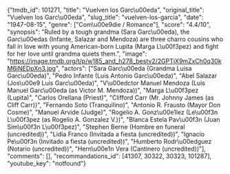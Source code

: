 {"tmdb_id": 101271, "title": "Vuelven los Garc\u00eda", "original_title": "Vuelven los Garc\u00eda", "slug_title": "vuelven-los-garcia", "date": "1947-08-15", "genre": ["Com\u00e9die / Romance"], "score": "4.4/10", "synopsis": "Ruled by a tough grandma (Sara Garc\u00eda), the Garc\u00edas (Infante, Salazar and Mendoza) are three charro cousins who fall in love with young American-born Lupita (Marga L\u00f3pez) and fight for her love until grandma quiets them.", "image": "https://image.tmdb.org/t/p/w185_and_h278_bestv2/2GPTjX9mZxCh0q30kM6jNEDpXn3.jpg", "actors": ["Sara Garc\u00eda (Grandma Luisa Garc\u00eda)", "Pedro Infante (Luis Antonio Garc\u00eda)", "Abel Salazar (Jos\u00e9 Luis Garc\u00eda)", "V\u00edctor Manuel Mendoza (Luis Manuel Garc\u00eda (as Victor M. Mendoza))", "Marga L\u00f3pez (Lupita)", "Carlos Orellana (Priest)", "Clifford Carr (Mr. Johnny James (as Cliff Carr))", "Fernando Soto (Tranquilino)", "Antonio R. Frausto (Mayor Don Cosme)", "Manuel Arvide (Judge)", "Rogelio A. Gonz\u00e1lez (Le\u00f3n L\u00f3pez (as Rogelio A. Gonzalez V.))", "Blanca Estela Pav\u00f3n (Juan Sim\u00f3n L\u00f3pez)", "Stephen Berne (Hombre en funeral (uncredited))", "Lidia Franco (Invitada a fiesta (uncredited))", "Ignacio Pe\u00f3n (Invitado a fiesta (uncredited))", "Humberto Rodr\u00edguez (Notario (uncredited))", "Hern\u00e1n Vera (Cantinero (uncredited))"], "comments": [], "recommandations_id": [41307, 30322, 30323, 101287], "youtube_key": "notfound"}